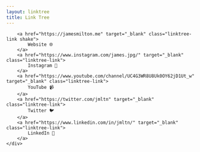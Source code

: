 ```yaml
---
layout: linktree
title: Link Tree
---
```


<div class="entry-content">
    <div class="col-xs-12">
        
        <a href="https://jamesmilton.me" target="_blank" class="linktree-link shake">
            Website 🌐
        </a>
        <a href="https://www.instagram.com/james.jpg/" target="_blank" class="linktree-link">
            Instagram 📸
        </a>
        <a href="https://www.youtube.com/channel/UC4G3WR8U8Uk0OY62jD1Ut_w" target="_blank" class="linktree-link">
            YouTube 📹
        </a>
        <a href="https://twitter.com/jmltn" target="_blank" class="linktree-link">
            Twitter 🐦
        </a>
        <a href="https://www.linkedin.com/in/jmltn/" target="_blank" class="linktree-link">
            LinkedIn 💼
        </a>
    </div>
</div>
